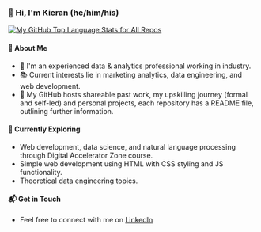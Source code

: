### 👋 Hi, I'm Kieran (he/him/his)

<!--
![<kieran036>'s Stats](https://github-readme-stats.vercel.app/api?username=kieran036&theme=vue-dark&show_icons=true&hide_border=true&count_private=true)
[![My GitHub Stats](https://github-readme-stats.vercel.app/api/?username=kieran036&count_private=true&theme=tokyonight&showicons=true)]()
[![My GitHub Top Language Stats for Public Repos](https://github-readme-stats.vercel.app/api/top-langs/?username=kieran036&hide=ruby,java,shell&langs_count=6&layout=compact&theme=tokyonight&number_format=short)]()
-->
[![My GitHub Top Language Stats for All Repos](https://github-readme-stats-five-ecru-80.vercel.app//api/top-langs/?username=kieran036&hide=ruby,java,shell&langs_count=6&layout=compact&theme=tokyonight&number_format=short)]()


#### 🚀 About Me

- 🔭 I'm an experienced data & analytics professional working in industry.
- 📚 Current interests lie in marketing analytics, data engineering, and web development.
- 📝 My GitHub hosts shareable past work, my upskilling journey (formal and self-led) and personal projects, each repository has a README file, outlining further information.


<!--
#### 🛠️ Tech Stack
[![Languages](https://skillicons.dev/icons?i=py,postgres,js,html,css,git,md)](https://skillicons.dev)
[![Packages](https://skillicons.dev/icons?i=regex,selenium,anaconda)](https://skillicons.dev)
[![Tools](https://skillicons.dev/icons?i=vscode,github,codepen,notion)](https://skillicons.dev)
-->


#### 🌱 Currently Exploring

- Web development, data science, and natural language processing through Digital Accelerator Zone course.
- Simple web development using HTML with CSS styling and JS functionality.
- Theoretical data engineering topics.



#### 📬 Get in Touch

- Feel free to connect with me on [LinkedIn](https://www.linkedin.com/in/kp10/)



<!--
**kieran036/kieran036** is a ✨ _special_ ✨ repository because its `README.md` (this file) appears on your GitHub profile.

Here are some ideas to get you started:

- 🔭 I’m currently working on ...
- 🌱 I’m currently learning ...
- 👯 I’m looking to collaborate on ...
- 🤔 I’m looking for help with ...
- 💬 Ask me about ...
- 📫 How to reach me: ...
- 😄 Pronouns: ...
- ⚡ Fun fact: ...
-->
